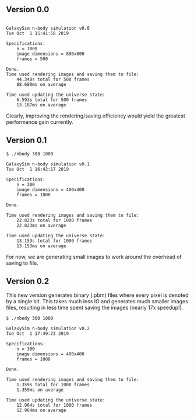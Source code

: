 ## Version 0.0

```

GalaxySim n-body simulation v0.0
Tue Oct  1 15:41:58 2019

Specifications:
	n = 1000
	image dimensions = 800x800
	frames = 500

Done.
Time used rendering images and saving them to file:
	44.340s total for 500 frames
	88.680ms on average

Time used updating the universe state:
	6.593s total for 500 frames
	13.187ms on average

```

Clearly, improving the rendering/saving efficiency would yield the greatest performance gain currently.

## Version 0.1

```
$ ./nbody 300 1000

GalaxySim n-body simulation v0.1
Tue Oct  1 16:42:17 2019

Specifications:
	n = 300
	image dimensions = 400x400
	frames = 1000

Done.

Time used rendering images and saving them to file:
	22.823s total for 1000 frames
	22.823ms on average

Time used updating the universe state:
	13.153s total for 1000 frames
	13.153ms on average

```

For now, we are generating small images to work around the overhead of saving to file.

## Version 0.2

This new version generates binary (.pbm) files where every pixel is denoted by a single bit. 
This takes much less IO and generates much smaller images files, resulting in less time spent saving the images (nearly 17x speedup!).

```
$ ./nbody 300 1000

GalaxySim n-body simulation v0.2
Tue Oct  1 17:49:23 2019

Specifications:
	n = 300
	image dimensions = 400x400
	frames = 1000

Done.

Time used rendering images and saving them to file:
	1.359s total for 1000 frames
	1.359ms on average

Time used updating the universe state:
	12.964s total for 1000 frames
	12.964ms on average

```
